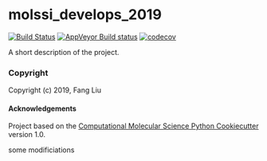 molssi_develops_2019
==============================
[//]: # (Badges)
[![Build Status](https://travis-ci.org/ffangliu/molssi_develop_2019.svg?branch=master)](https://travis-ci.org/ffangliu/molssi_develop_2019)
[![AppVeyor Build status](https://ci.appveyor.com/api/projects/status/REPLACE_WITH_APPVEYOR_LINK/branch/master?svg=true)](https://ci.appveyor.com/project/REPLACE_WITH_OWNER_ACCOUNT/molssi_develops_2019/branch/master)
[![codecov](https://codecov.io/gh/ffangliu/molssi_develop_2019/commits/branch/master/graph/badge.svg)](https://codecov.io/gh/REPLACE_WITH_OWNER_ACCOUNT/molssi_develops_2019/branch/master)

A short description of the project.

### Copyright

Copyright (c) 2019, Fang Liu


#### Acknowledgements

Project based on the
[Computational Molecular Science Python Cookiecutter](https://github.com/molssi/cookiecutter-cms) version 1.0.

some modificiations
